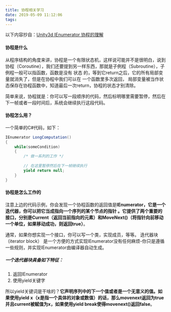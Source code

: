 ```yaml
---
title: 协程相关学习
date: 2019-05-09 11:12:06
tags:
---
```

以下内容抄自：[Unity3d IEnumerator 协程的理解](https://blog.csdn.net/jasonwang18/article/details/55519165)
#### 协程是什么
从程序结构的角度来讲，协程是一个有限状态机，这样说可能并不是很明白，说到协程（Coroutine），我们还要提到另一样东西，那就是子例程（Subroutine），子例程一般可以指函数，函数是没有  状态 的，等到它return之后，它的所有局部变量就消失了，但是在协程中我们可以在  一个函数里多次返回， 局部变量被当作状态保存在协程函数中，知道最后一次return，协程的状态才别清除。 

简单来说，协程就是：你可以写一段顺序的代码，然后标明哪里需要暂停，然后在下一帧或者一段时间后，系统会继续执行这段代码。

#### 协程怎么用？
一个简单的C#代码，如下：
```c#
IEnumerator LongComputation()
{
    while(someCondition)
    {
        /* 做一系列的工作 */
 
        // 在这里暂停然后在下一帧继续执行
        yield return null;
    }
}
```
#### 协程是怎么工作的

注意上边的代码示例，你会发现一个协程函数的返回值是**IEnumerator，它是一个迭代器，你可以把它当成指向一个序列的某个节点的指针 **。它提供了两个重要的接口，分别是**Current（返回当前指向的元素）和MoveNext()（将指针向前移动一个单位，如果移动成功，则返回true）**。

通常，如果你想实现一个接口，你可以写一个类，实现成员，等等。  迭代器块（iterator block） 是一个方便的方式实现IEnumerator没有任何麻烦-你只是遵循一些规则，并实现IEnumerator由编译器自动生成。 

##### 一个迭代器块具备如下特征：

1. 返回IEnumerator
2. 使用yield关键字

所以yield关键词是干啥的？**它声明序列中的下一个值或者是一个无意义的值。如果使用yield x（x是指一个具体的对象或数值）的话，那么movenext返回为true并且current被赋值为x，如果使用yield break使得movenext()返回false**。